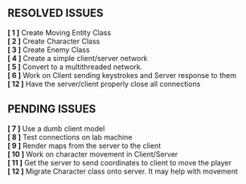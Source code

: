## RESOLVED ISSUES ##
**[ 1 ]** Create Moving Entity Class<br>
**[ 2 ]** Create Character Class<br>
**[ 3 ]** Create Enemy Class<br>
**[ 4 ]** Create a simple client/server network<br>
**[ 5 ]** Convert to a multithreaded network.<br>
**[ 6 ]** Work on Client sending keystrokes and Server response to them<br>
**[ 12 ]** Have the server/client properly close all connections<br>

## PENDING ISSUES ##
**[ 7 ]** Use a dumb client model<br>
**[ 8 ]** Test connections on lab machine<br> 
**[ 9 ]** Render maps from the server to the client<br>
**[ 10 ]** Work on character movement in Client/Server<br>
**[ 11 ]** Get the server to send coordinates to client to
move the player<br>
**[ 12 ]** Migrate Character class onto server.  It may help with
movement<br>
